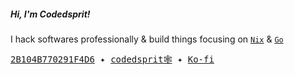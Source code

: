 ##### Hi, I'm Codedsprit!

I hack softwares professionally & build things focusing on [`Nix`](https://nixos.org) & [`Go`](https://golang.org) 

<aside><samp><a href="https://github.com/codedsprit.gpg">2B104B770291F4D6</a> ✦ <a href="https://codedsprit.xyz">codedsprit🕸️</a> ✦ <a href="https://ko-fi.com/roshantiwaree">Ko-fi</a></samp></aside>
